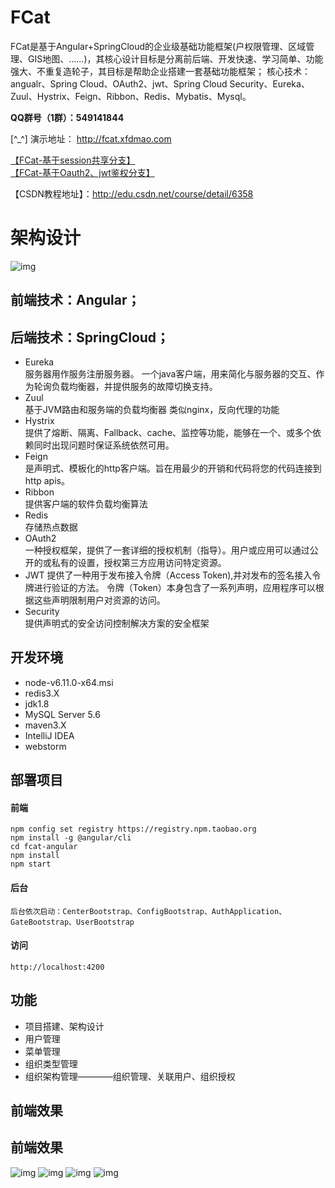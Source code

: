 #  **FCat** 
FCat是基于Angular+SpringCloud的企业级基础功能框架(户权限管理、区域管理、GIS地图、......)，其核心设计目标是分离前后端、开发快速、学习简单、功能强大、不重复造轮子，其目标是帮助企业搭建一套基础功能框架；
核心技术：angualr、Spring Cloud、OAuth2、jwt、Spring Cloud Security、Eureka、Zuul、Hystrix、Feign、Ribbon、Redis、Mybatis、Mysql。

 **QQ群号（1群）：549141844**   

[^_^] 演示地址： http://fcat.xfdmao.com    

[【FCat-基于session共享分支】](https://gitee.com/xfdm/FCat)   
[【FCat-基于Oauth2、jwt鉴权分支】](https://gitee.com/xfdm_admin/Angular-SpringCloud-Oauth2)

【CSDN教程地址】：http://edu.csdn.net/course/detail/6358
# 架构设计 
![img](http://on-img.com/chart_image/5a20b3f5e4b0add9c9f9ed64.png)

## 前端技术：Angular；
## 后端技术：SpringCloud；
- Eureka  
    服务器用作服务注册服务器。
    一个java客户端，用来简化与服务器的交互、作为轮询负载均衡器，并提供服务的故障切换支持。
- Zuul  
    基于JVM路由和服务端的负载均衡器
    类似nginx，反向代理的功能
- Hystrix  
    提供了熔断、隔离、Fallback、cache、监控等功能，能够在一个、或多个依赖同时出现问题时保证系统依然可用。
- Feign  
    是声明式、模板化的http客户端。旨在用最少的开销和代码将您的代码连接到http apis。
- Ribbon  
    提供客户端的软件负载均衡算法
- Redis  
    存储热点数据
- OAuth2  
    一种授权框架，提供了一套详细的授权机制（指导）。用户或应用可以通过公开的或私有的设置，授权第三方应用访问特定资源。
- JWT
    提供了一种用于发布接入令牌（Access Token),并对发布的签名接入令牌进行验证的方法。 令牌（Token）本身包含了一系列声明，应用程序可以根据这些声明限制用户对资源的访问。
- Security  
    提供声明式的安全访问控制解决方案的安全框架

## 开发环境
- node-v6.11.0-x64.msi
- redis3.X
- jdk1.8
- MySQL Server 5.6
- maven3.X
- IntelliJ IDEA 
- webstorm


## 部署项目
#### 前端   
```
npm config set registry https://registry.npm.taobao.org
npm install -g @angular/cli
cd fcat-angular
npm install
npm start
```
#### 后台
```
后台依次启动：CenterBootstrap、ConfigBootstrap、AuthApplication、GateBootstrap、UserBootstrap  
```
#### 访问
```
http://localhost:4200 
```

## 功能    
- 项目搭建、架构设计  
- 用户管理     
- 菜单管理  
- 组织类型管理  
- 组织架构管理————组织管理、关联用户、组织授权  
  
 
## 前端效果
## 前端效果
![img](http://image.xfdmao.com/fcat/demo/fcat-login.png)
![img](http://image.xfdmao.com/fcat/demo/FCat-userList.png)
![img](http://image.xfdmao.com/fcat/demo/FCat-menu.png)
![img](http://image.xfdmao.com/fcat/demo/FCat-group.png)